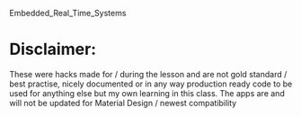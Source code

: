 Embedded_Real_Time_Systems
# Disclaimer:
These were hacks made for / during the lesson and are not gold standard / best practise, nicely documented or in any way production ready code to be used for anything else but my own learning in this class. 
The apps are and will not be updated for Material Design / newest compatibility 
